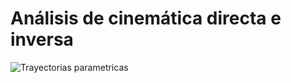 # Análisis de cinemática directa e inversa

![Trayectorias parametricas](https://github.com/ispineda/Robot-Kinematic/blob/develop/docs/imgs/Running%20parametric%20path.PNG)


